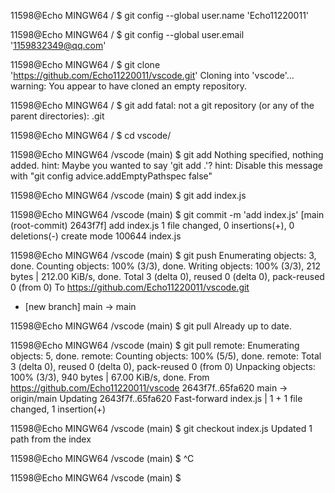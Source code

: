 11598@Echo MINGW64 /
$ git config --global user.name 'Echo11220011'

11598@Echo MINGW64 /
$ git config --global user.email '1159832349@qq.com'

11598@Echo MINGW64 /
$ git clone 'https://github.com/Echo11220011/vscode.git'
Cloning into 'vscode'...
warning: You appear to have cloned an empty repository.

11598@Echo MINGW64 /
$ git add
fatal: not a git repository (or any of the parent directories): .git

11598@Echo MINGW64 /
$ cd vscode/

11598@Echo MINGW64 /vscode (main)
$ git add
Nothing specified, nothing added.
hint: Maybe you wanted to say 'git add .'?
hint: Disable this message with "git config advice.addEmptyPathspec false"

11598@Echo MINGW64 /vscode (main)
$ git add index.js

11598@Echo MINGW64 /vscode (main)
$ git commit -m 'add index.js'
[main (root-commit) 2643f7f] add index.js
 1 file changed, 0 insertions(+), 0 deletions(-)
 create mode 100644 index.js

11598@Echo MINGW64 /vscode (main)
$ git push
Enumerating objects: 3, done.
Counting objects: 100% (3/3), done.
Writing objects: 100% (3/3), 212 bytes | 212.00 KiB/s, done.
Total 3 (delta 0), reused 0 (delta 0), pack-reused 0 (from 0)
To https://github.com/Echo11220011/vscode.git
 * [new branch]      main -> main

11598@Echo MINGW64 /vscode (main)
$ git pull
Already up to date.

11598@Echo MINGW64 /vscode (main)
$ git pull
remote: Enumerating objects: 5, done.
remote: Counting objects: 100% (5/5), done.
remote: Total 3 (delta 0), reused 0 (delta 0), pack-reused 0 (from 0)
Unpacking objects: 100% (3/3), 940 bytes | 67.00 KiB/s, done.
From https://github.com/Echo11220011/vscode
   2643f7f..65fa620  main       -> origin/main
Updating 2643f7f..65fa620
Fast-forward
 index.js | 1 +
 1 file changed, 1 insertion(+)

11598@Echo MINGW64 /vscode (main)
$ git checkout index.js
Updated 1 path from the index

11598@Echo MINGW64 /vscode (main)
$ ^C

11598@Echo MINGW64 /vscode (main)
$
